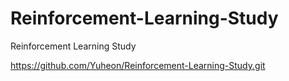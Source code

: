 # Reinforcement-Learning-Study
Reinforcement Learning Study

<https://github.com/Yuheon/Reinforcement-Learning-Study.git>
